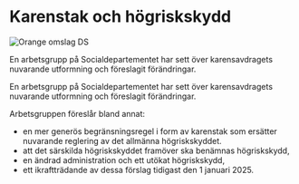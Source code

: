 # Karenstak och högriskskydd

![Orange omslag DS](/contentassets/a2bfaddac536429a98dfc12b8d23aa26/ds202333_150x200px.jpg?width=150&quality=85)

En arbetsgrupp på Socialdepartementet har sett över karensavdragets nuvarande utformning och föreslagit förändringar.

En arbetsgrupp på Socialdepartementet har sett över karensavdragets nuvarande utformning och föreslagit förändringar.

Arbetsgruppen föreslår bland annat:

* en mer generös begränsningsregel i form av karenstak som ersätter nuvarande reglering av det allmänna högriskskyddet.
* att det särskilda högriskskyddet framöver ska benämnas högriskskydd,
* en ändrad administration och ett utökat högriskskydd,
* ett ikraftträdande av dessa förslag tidigast den 1 januari 2025.
